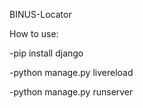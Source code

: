 BINUS-Locator

How to use: 

-pip install django

-python manage.py livereload

-python manage.py runserver

